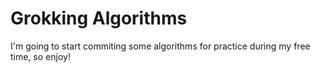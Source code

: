 # Grokking Algorithms 

I'm going to start commiting some algorithms for practice during my free time, so enjoy!
